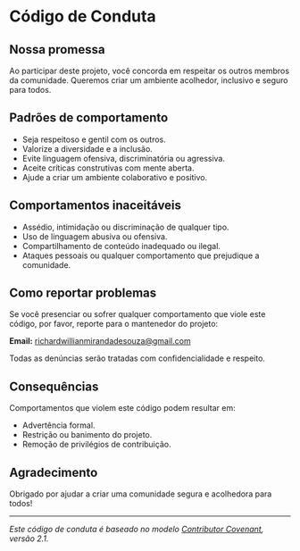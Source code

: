 # Código de Conduta

## Nossa promessa

Ao participar deste projeto, você concorda em respeitar os outros membros da comunidade. Queremos criar um ambiente acolhedor, inclusivo e seguro para todos.

## Padrões de comportamento

- Seja respeitoso e gentil com os outros.
- Valorize a diversidade e a inclusão.
- Evite linguagem ofensiva, discriminatória ou agressiva.
- Aceite críticas construtivas com mente aberta.
- Ajude a criar um ambiente colaborativo e positivo.

## Comportamentos inaceitáveis

- Assédio, intimidação ou discriminação de qualquer tipo.
- Uso de linguagem abusiva ou ofensiva.
- Compartilhamento de conteúdo inadequado ou ilegal.
- Ataques pessoais ou qualquer comportamento que prejudique a comunidade.

## Como reportar problemas

Se você presenciar ou sofrer qualquer comportamento que viole este código, por favor, reporte para o mantenedor do projeto:

**Email:** richardwillianmirandadesouza@gmail.com

Todas as denúncias serão tratadas com confidencialidade e respeito.

## Consequências

Comportamentos que violem este código podem resultar em:

- Advertência formal.
- Restrição ou banimento do projeto.
- Remoção de privilégios de contribuição.

## Agradecimento

Obrigado por ajudar a criar uma comunidade segura e acolhedora para todos!

---

*Este código de conduta é baseado no modelo [Contributor Covenant](https://www.contributor-covenant.org/), versão 2.1.*

